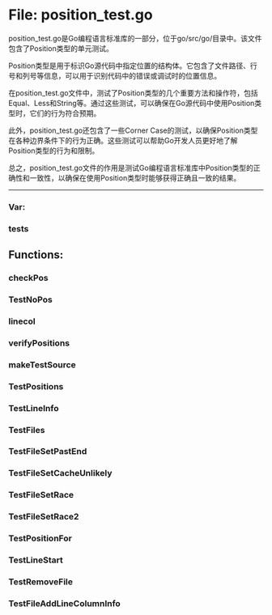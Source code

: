 # File: position_test.go

position_test.go是Go编程语言标准库的一部分，位于go/src/go/目录中。该文件包含了Position类型的单元测试。

Position类型是用于标识Go源代码中指定位置的结构体。它包含了文件路径、行号和列号等信息，可以用于识别代码中的错误或调试时的位置信息。

在position_test.go文件中，测试了Position类型的几个重要方法和操作符，包括Equal、Less和String等。通过这些测试，可以确保在Go源代码中使用Position类型时，它们的行为符合预期。

此外，position_test.go还包含了一些Corner Case的测试，以确保Position类型在各种边界条件下的行为正确。这些测试可以帮助Go开发人员更好地了解Position类型的行为和限制。

总之，position_test.go文件的作用是测试Go编程语言标准库中Position类型的正确性和一致性，以确保在使用Position类型时能够获得正确且一致的结果。




---

### Var:

### tests





## Functions:

### checkPos





### TestNoPos





### linecol





### verifyPositions





### makeTestSource





### TestPositions





### TestLineInfo





### TestFiles





### TestFileSetPastEnd





### TestFileSetCacheUnlikely





### TestFileSetRace





### TestFileSetRace2





### TestPositionFor





### TestLineStart





### TestRemoveFile





### TestFileAddLineColumnInfo





